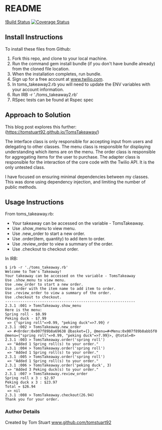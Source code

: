 # README

[!Build Status](https://travis-ci.org/makersacademy/takeaway-challenge.svg?branch=master)
[![Coverage Status](https://coveralls.io/repos/makersacademy/takeaway-challenge/badge.png)](https://coveralls.io/r/makersacademy/takeaway-challenge)

## Install Instructions

To install these files from Github:
1. Fork this repo, and clone to your local machine.
2. Run the command gem install bundle (if you don't have bundle already) from the cloned file location.
3. When the installation completes, run bundle.
4. Sign up for a free account at www.twilio.com.
5. In toms_takeaway2.rb you will need to update the ENV variables with your account information.
6. Run IRB -r './toms_takeaway2.rb'
7. RSpec tests can be found at Rspec spec

## Approach to Solution

This blog post explores this further: (https://tomstuart92.github.io/TomsTakeaway/)

The interface class is only responsible for accepting input from users and delegating to other classes.
The menu class is responsible for displaying understanding which items are on the menu.
The order class is responsible for aggregating items for the user to purchase.
The adapter class is responsible for the interaction of the core code with the Twilio API. It is the only untested class.

I have focused on ensuring minimal dependencies between my classes.
This was done using dependency injection, and limiting the number of public methods.

## Usage Instructions
From toms_takeaway.rb:
- Your takeaway can be accessed on the variable - TomsTakeaway.
- Use .show_menu to view menu.
- Use .new_order to start a new order.
- Use .order(item, quantity) to add item to order.
- Use .review_order to view a summary of the order.
- Use .checkout to checkout order.

In IRB:

```
$ irb -r './toms_takeaway.rb'
Welcome to Tom's Takeaway!
Your takeaway can be accessed on the variable - TomsTakeaway
Use .show_menu to view menu.
Use .new_order to start a new order.
Use .order with the item name to add item to order.
Use .review_order to view a summary of the order.
Use .checkout to checkout.
------------------------------------------------------------
2.3.1 :001 > TomsTakeaway.show_menu
Here is the menu:
Spring roll - $0.99
Peking duck - $7.99
 => {"spring roll"=>0.99, "peking duck"=>7.99} r
2.3.1 :002 > TomsTakeaway.new_order
 => #<Order:0x007f89b8a69638 @basket={}, @menu=#<Menu:0x007f89b8abb5f0 @menu={"spring roll"=>0.99, "peking duck"=>7.99}>, @total=0>
2.3.1 :003 > TomsTakeaway.order('spring roll')
 => "Added 1 Spring roll(s) to your order."
2.3.1 :004 > TomsTakeaway.order('spring roll')
 => "Added 1 Spring roll(s) to your order."
2.3.1 :005 > TomsTakeaway.order('spring roll')
 => "Added 1 Spring roll(s) to your order."
2.3.1 :006 > TomsTakeaway.order('peking duck', 3)
 => "Added 3 Peking duck(s) to your order."
2.3.1 :007 > TomsTakeaway.review_order
Spring roll x 3 : $2.97
Peking duck x 3 : $23.97
Total = $26.94
 => nil
2.3.1 :008 > TomsTakeaway.checkout(26.94)
Thank you for your order.
```

### Author Details
Created by Tom Stuart
www.github.com/tomstuart92
